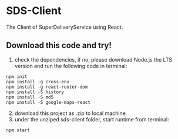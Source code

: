 # SDS-Client
The Client of SuperDeliveryService using React.

## Download this code and try!
1. check the dependencies, if no, please download Node.js the LTS version and run the following code in terminal:
```
npm init
npm install -g cross-env
npm install -g react-router-dom
npm install -S history
npm install -S md5
npm install -S google-maps-react
```
2. download this project as .zip to local machine
3. under the unziped sds-client folder, start runtime from terminal:
```
npm start
```
